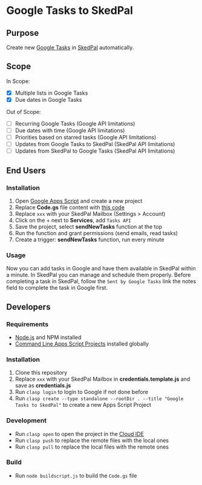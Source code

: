 # Google Tasks to SkedPal

## Purpose

Create new [Google Tasks](https://tasks.google.com/embed/?origin=https://mail.google.com) in [SkedPal](https://skedpal.com/) automatically.

## Scope

In Scope:

- [x] Multiple lists in Google Tasks
- [x] Due dates in Google Tasks

Out of Scope:

- [ ] Recurring Google Tasks (Google API limitations)
- [ ] Due dates with time (Google API limitations)
- [ ] Priorities based on starred tasks (Google API limitations)
- [ ] Updates from Google Tasks to SkedPal (SkedPal API limitations)
- [ ] Updates from SkedPal to Google Tasks  (SkedPal API limitations)

## End Users

### Installation

1. Open [Google Apps Script](https://script.google.com/) and create a new project
2. Replace **Code.gs** file content with [this code](Code.gs)
3. Replace `xxx` with your SkedPal Mailbox (Settings > Account)
4. Click on the + next to **Services**, add `Tasks API`
5. Save the project, select **sendNewTasks** function at the top
6. Run the function and grant permissions (send emails, read tasks)
7. Create a trigger: **sendNewTasks** function, run every minute

### Usage

Now you can add tasks in Google and have them available in SkedPal within a minute. In SkedPal you can manage and schedule them properly. Before completing a task in SkedPal, follow the `Sent by Google Tasks` link the notes field to complete the task in Google first.

## Developers

### Requirements

* [Node.js](https://nodejs.org/) and NPM installed
* [Command Line Apps Script Projects](https://github.com/google/clasp) installed globally

### Installation

1. Clone this repository
2. Replace `xxx` with your SkedPal Mailbox in **credentials.template.js** and save as **credentials.js**
3. Run `clasp login` to login to Google if not done before
4. Run `clasp create --type standalone --rootDir . --title "Google Tasks to SkedPal"` to create a new Apps Script Project

### Development

* Run `clasp open` to open the project in the [Cloud IDE](https://script.google.com/)
* Run `clasp push` to replace the remote files with the local ones
* Run `clasp pull` to replace the local files with the remote ones

### Build

* Run `node buildscript.js` to build the `Code.gs` file
